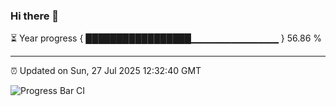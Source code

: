 ### Hi there 👋

⏳ Year progress { █████████████████▁▁▁▁▁▁▁▁▁▁▁▁▁ } 56.86 %

---

⏰ Updated on Sun, 27 Jul 2025 12:32:40 GMT

![Progress Bar CI](https://github.com/liununu/liununu/workflows/Progress%20Bar%20CI/badge.svg)
